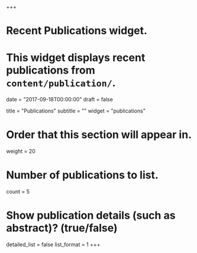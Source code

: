 +++
# Recent Publications widget.
# This widget displays recent publications from `content/publication/`.

date = "2017-09-18T00:00:00"
draft = false

title = "Publications"
subtitle = ""
widget = "publications"

# Order that this section will appear in.
weight = 20

# Number of publications to list.
count = 5

# Show publication details (such as abstract)? (true/false)
detailed_list = false
list_format = 1
+++

